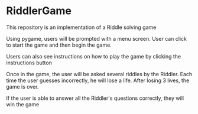# RiddlerGame

This repository is an implementation of a Riddle solving game 

Using pygame, users will be prompted with a menu screen. User can 
click to start the game and then begin the game. 

Users can also see instructions on how to play the game by clicking the instructions button

Once in the game, the user will be asked several riddles by the Riddler. Each time the user guesses
incorrectly, he will lose a life. After losing 3 lives, the game is over. 

If the user is able to answer all the Riddler's questions correctly, they will win the game 
